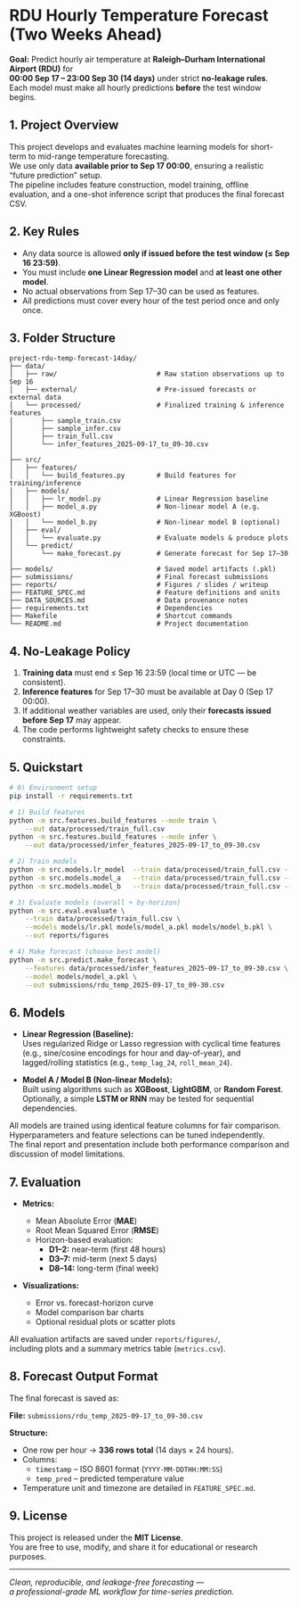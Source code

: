 # RDU Hourly Temperature Forecast (Two Weeks Ahead)

**Goal:** Predict hourly air temperature at **Raleigh–Durham International Airport (RDU)** for  
**00:00 Sep 17 – 23:00 Sep 30 (14 days)** under strict **no-leakage rules**.  
Each model must make all hourly predictions **before** the test window begins.


## 1. Project Overview
This project develops and evaluates machine learning models for short-term to mid-range temperature forecasting.  
We use only data **available prior to Sep 17 00:00**, ensuring a realistic “future prediction” setup.  
The pipeline includes feature construction, model training, offline evaluation, and a one-shot inference script that produces the final forecast CSV.


## 2. Key Rules
- Any data source is allowed **only if issued before the test window (≤ Sep 16 23:59)**.  
- You must include **one Linear Regression model** and **at least one other model**.  
- No actual observations from Sep 17–30 can be used as features.  
- All predictions must cover every hour of the test period once and only once.


## 3. Folder Structure
```
project-rdu-temp-forecast-14day/
├── data/
│   ├── raw/                         # Raw station observations up to Sep 16
│   ├── external/                    # Pre-issued forecasts or external data
│   └── processed/                   # Finalized training & inference features
│       ├── sample_train.csv
│       ├── sample_infer.csv
│       ├── train_full.csv
│       └── infer_features_2025-09-17_to_09-30.csv
│
├── src/
│   ├── features/
│   │   └── build_features.py        # Build features for training/inference
│   ├── models/
│   │   ├── lr_model.py              # Linear Regression baseline
│   │   ├── model_a.py               # Non-linear model A (e.g. XGBoost)
│   │   └── model_b.py               # Non-linear model B (optional)
│   ├── eval/
│   │   └── evaluate.py              # Evaluate models & produce plots
│   └── predict/
│       └── make_forecast.py         # Generate forecast for Sep 17–30
│
├── models/                          # Saved model artifacts (.pkl)
├── submissions/                     # Final forecast submissions
├── reports/                         # Figures / slides / writeup
├── FEATURE_SPEC.md                  # Feature definitions and units
├── DATA_SOURCES.md                  # Data provenance notes
├── requirements.txt                 # Dependencies
├── Makefile                         # Shortcut commands
└── README.md                        # Project documentation
```


## 4. No-Leakage Policy
1. **Training data** must end ≤ Sep 16 23:59 (local time or UTC — be consistent).  
2. **Inference features** for Sep 17–30 must be available at Day 0 (Sep 17 00:00).  
3. If additional weather variables are used, only their **forecasts issued before Sep 17** may appear.  
4. The code performs lightweight safety checks to ensure these constraints.


## 5. Quickstart
```bash
# 0) Environment setup
pip install -r requirements.txt

# 1) Build features
python -m src.features.build_features --mode train \
    --out data/processed/train_full.csv
python -m src.features.build_features --mode infer \
    --out data/processed/infer_features_2025-09-17_to_09-30.csv

# 2) Train models
python -m src.models.lr_model  --train data/processed/train_full.csv --save models/lr.pkl
python -m src.models.model_a   --train data/processed/train_full.csv --save models/model_a.pkl
python -m src.models.model_b   --train data/processed/train_full.csv --save models/model_b.pkl

# 3) Evaluate models (overall + by-horizon)
python -m src.eval.evaluate \
    --train data/processed/train_full.csv \
    --models models/lr.pkl models/model_a.pkl models/model_b.pkl \
    --out reports/figures

# 4) Make forecast (choose best model)
python -m src.predict.make_forecast \
    --features data/processed/infer_features_2025-09-17_to_09-30.csv \
    --model models/model_a.pkl \
    --out submissions/rdu_temp_2025-09-17_to_09-30.csv
```

## 6. Models
- **Linear Regression (Baseline):**  
  Uses regularized Ridge or Lasso regression with cyclical time features (e.g., sine/cosine encodings for hour and day-of-year), and lagged/rolling statistics (e.g., `temp_lag_24`, `roll_mean_24`).

- **Model A / Model B (Non-linear Models):**  
  Built using algorithms such as **XGBoost**, **LightGBM**, or **Random Forest**.  
  Optionally, a simple **LSTM or RNN** may be tested for sequential dependencies.

All models are trained using identical feature columns for fair comparison.  
Hyperparameters and feature selections can be tuned independently.  
The final report and presentation include both performance comparison and discussion of model limitations.


## 7. Evaluation
- **Metrics:**  
  - Mean Absolute Error (**MAE**)  
  - Root Mean Squared Error (**RMSE**)  
  - Horizon-based evaluation:  
    - **D1–2:** near-term (first 48 hours)  
    - **D3–7:** mid-term (next 5 days)  
    - **D8–14:** long-term (final week)

- **Visualizations:**  
  - Error vs. forecast-horizon curve  
  - Model comparison bar charts  
  - Optional residual plots or scatter plots  

All evaluation artifacts are saved under `reports/figures/`,  
including plots and a summary metrics table (`metrics.csv`).


## 8. Forecast Output Format
The final forecast is saved as:

**File:** `submissions/rdu_temp_2025-09-17_to_09-30.csv`

**Structure:**

- One row per hour → **336 rows total** (14 days × 24 hours).  
- Columns:
  - `timestamp` – ISO 8601 format (`YYYY-MM-DDTHH:MM:SS`)  
  - `temp_pred` – predicted temperature value  
- Temperature unit and timezone are detailed in `FEATURE_SPEC.md`.


## 9. License
This project is released under the **MIT License**.  
You are free to use, modify, and share it for educational or research purposes.

---

*Clean, reproducible, and leakage-free forecasting —  
a professional-grade ML workflow for time-series prediction.*
